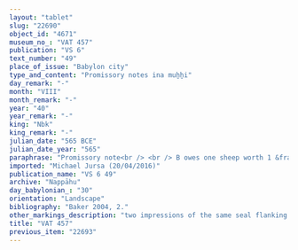 ```yaml
---
layout: "tablet"
slug: "22690"
object_id: "4671"
museum_no_: "VAT 457"
publication: "VS 6"
text_number: "49"
place_of_issue: "Babylon city"
type_and_content: "Promissory notes ina muẖẖi"
day_remark: "-"
month: "VIII"
month_remark: "-"
year: "40"
year_remark: "-"
king: "Nbk"
king_remark: "-"
julian_date: "565 BCE"
julian_date_year: "565"
paraphrase: "Promissory note<br /> <br /> B owes one sheep worth 1 &frac14; shekels of silver to <strong>A</strong>. It is to be delivered (<em>nadānu</em>) in Simān (III). Two witnesses, including Gimillu/Marduk-&scaron;umu-ibni//Nappāḫu, and the scribe: &Scaron;ama&scaron;-zēru-u&scaron;ab&scaron;i/Balāṭu//Bāˀiru. <strong>A</strong> seal (bald figure facing left, left hand raised up before the face) is impressed twice on the lower obverse of the tablet; the impressions flank the drawing of a sheep.<br /> <br /> <strong>A</strong> = Nab&ucirc;-bān-zēri/Bēl-kāṣir//Nappāḫu; <strong>B</strong> = L&acirc;b&acirc;&scaron;i/Marduk-zēru-ibni//Nappāḫu"
imported: "Michael Jursa (20/04/2016)"
publication_name: "VS 6 49"
archive: "Nappāhu"
day_babylonian_: "30"
orientation: "Landscape"
bibliography: "Baker 2004, 2."
other_markings_description: "two impressions of the same seal flanking drawing of a sheep, lower obverse"
title: "VAT 457"
previous_item: "22693"
---
```

